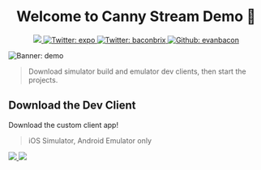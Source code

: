<h1 align="center">Welcome to Canny Stream Demo 👋</h1>

<p align="center">
  <a aria-label="made with expo" href="https://github.com/expo">
    <img src="https://img.shields.io/badge/MADE%20WITH%20EXPO-000.svg?style=for-the-badge&logo=expo&labelColor=4630eb&logoWidth=20">
  </a>
  <a href="https://twitter.com/expo">
    <img alt="Twitter: expo" src="https://img.shields.io/twitter/follow/expo.svg?style=for-the-badge&logo=TWITTER&logoColor=FFFFFF&labelColor=00aced&logoWidth=20&color=lightgray" target="_blank" />
  </a>
  <a href="https://twitter.com/baconbrix">
    <img alt="Twitter: baconbrix" src="https://img.shields.io/twitter/follow/baconbrix.svg?style=for-the-badge&logo=TWITTER&logoColor=FFFFFF&labelColor=00aced&logoWidth=20&color=lightgray" target="_blank" />
  </a>
  <a href="https://github.com/evanbacon" aria-label="Follow EvanBacon on Github">
    <img alt="Github: evanbacon" src="https://img.shields.io/github/followers/evanbacon.svg?label=Follow&style=for-the-badge&logo=github&logoColor=FFFFFF&labelColor=24292e&logoWidth=20&color=lightgray" target="_blank" />
  </a>
  
</p>

<img alt="Banner: demo" src="https://user-images.githubusercontent.com/9664363/124307870-ac8b1100-db25-11eb-8b1e-871d559e6525.png" />


> Download simulator build and emulator dev clients, then start the projects.

## Download the Dev Client

Download the custom client app!

> iOS Simulator, Android Emulator only

<p>
  <a aria-label="Download iOS Dev Client" href="https://github.com/EvanBacon/Canny-Stream-Demo/raw/main/ios-simulator-build.tar.gz">
    <img src="https://img.shields.io/badge/Apple%20Simulator-000.svg?style=for-the-badge&logo=APPLE&labelColor=7D7D7D&logoColor=fff">
  </a>
  <a aria-label="Download Android Dev Client" href="https://github.com/EvanBacon/Canny-Stream-Demo/raw/main/android-emulator-build.apk">
    <img src="https://img.shields.io/badge/Android%20Emulator-000.svg?style=for-the-badge&logo=ANDROID&labelColor=3DDC84&logoColor=fff">
  </a>
</p>


